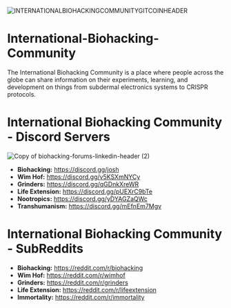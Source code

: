 ![INTERNATIONALBIOHACKINGCOMMUNITYGITCOINHEADER](https://github.com/joshhabka/International-Biohacking-Community/assets/108092727/b9d88207-e392-4c1f-813a-c3c3831d0627)


# International-Biohacking-Community
The International Biohacking Community is a place where people across the globe can share information on their experiments, learning, and development on things from subdermal electronics systems to CRISPR protocols.

# International Biohacking Community - Discord Servers
![Copy of biohacking-forums-linkedin-header (2)](https://github.com/joshhabka/International-Biohacking-Community/assets/108092727/10b0a542-eb31-4caf-94ba-baf1c2a00c13)
* **Biohacking:** https://discord.gg/josh
* **Wim Hof:** https://discord.gg/v5KSXmNYCy
* **Grinders:** https://discord.gg/qGDnkXreWR
* **Life Extension:** https://discord.gg/pUEXrC9bTe
* **Nootropics:** https://discord.gg/yDYAGZaQWc
* **Transhumanism:** https://discord.gg/mEfnEm7Mgv

# International Biohacking Community - SubReddits
* **Biohacking:** https://reddit.com/r/biohacking
* **Wim Hof:** https://reddit.com/r/wimhof
* **Grinders:** https://reddit.com/r/grinders
* **Life Extension:** https://reddit.com/r/lifeextension
* **Immortality:** https://reddit.com/r/immortality
